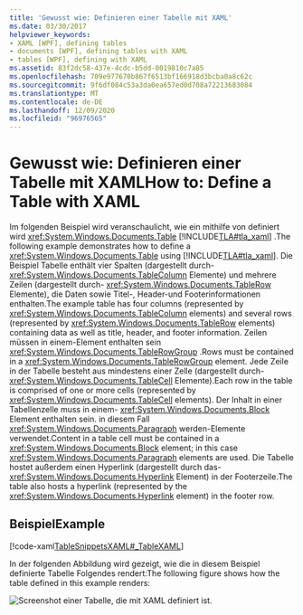 ```yaml
---
title: 'Gewusst wie: Definieren einer Tabelle mit XAML'
ms.date: 03/30/2017
helpviewer_keywords:
- XAML [WPF], defining tables
- documents [WPF], defining tables with XAML
- tables [WPF], defining with XAML
ms.assetid: 83f2dc58-437e-4cdc-b5dd-0019810c7a85
ms.openlocfilehash: 709e977670b867f6513bf166918d3bcba0a8c62c
ms.sourcegitcommit: 9f6df084c53a3da0ea657ed0d708a72213683084
ms.translationtype: MT
ms.contentlocale: de-DE
ms.lasthandoff: 12/09/2020
ms.locfileid: "96976565"
---
```

# <a name="how-to-define-a-table-with-xaml"></a><span data-ttu-id="29c66-102">Gewusst wie: Definieren einer Tabelle mit XAML</span><span class="sxs-lookup"><span data-stu-id="29c66-102">How to: Define a Table with XAML</span></span>
<span data-ttu-id="29c66-103">Im folgenden Beispiel wird veranschaulicht, wie ein mithilfe von definiert wird <xref:System.Windows.Documents.Table> [!INCLUDE[TLA#tla_xaml](../../../includes/tlasharptla-xaml-md.md)] .</span><span class="sxs-lookup"><span data-stu-id="29c66-103">The following example demonstrates how to define a <xref:System.Windows.Documents.Table> using [!INCLUDE[TLA#tla_xaml](../../../includes/tlasharptla-xaml-md.md)].</span></span>  <span data-ttu-id="29c66-104">Die Beispiel Tabelle enthält vier Spalten (dargestellt durch- <xref:System.Windows.Documents.TableColumn> Elemente) und mehrere Zeilen (dargestellt durch- <xref:System.Windows.Documents.TableRow> Elemente), die Daten sowie Titel-, Header-und Footerinformationen enthalten.</span><span class="sxs-lookup"><span data-stu-id="29c66-104">The example table has four columns (represented by <xref:System.Windows.Documents.TableColumn> elements) and several rows (represented by <xref:System.Windows.Documents.TableRow> elements) containing data as well as title, header, and footer information.</span></span>  <span data-ttu-id="29c66-105">Zeilen müssen in einem-Element enthalten sein <xref:System.Windows.Documents.TableRowGroup> .</span><span class="sxs-lookup"><span data-stu-id="29c66-105">Rows must be contained in a <xref:System.Windows.Documents.TableRowGroup> element.</span></span>  <span data-ttu-id="29c66-106">Jede Zeile in der Tabelle besteht aus mindestens einer Zelle (dargestellt durch- <xref:System.Windows.Documents.TableCell> Elemente).</span><span class="sxs-lookup"><span data-stu-id="29c66-106">Each row in the table is comprised of one or more cells (represented by <xref:System.Windows.Documents.TableCell> elements).</span></span>  <span data-ttu-id="29c66-107">Der Inhalt in einer Tabellenzelle muss in einem- <xref:System.Windows.Documents.Block> Element enthalten sein. in diesem Fall <xref:System.Windows.Documents.Paragraph> werden-Elemente verwendet.</span><span class="sxs-lookup"><span data-stu-id="29c66-107">Content in a table cell must be contained in a <xref:System.Windows.Documents.Block> element; in this case <xref:System.Windows.Documents.Paragraph> elements are used.</span></span>  <span data-ttu-id="29c66-108">Die Tabelle hostet außerdem einen Hyperlink (dargestellt durch das- <xref:System.Windows.Documents.Hyperlink> Element) in der Footerzeile.</span><span class="sxs-lookup"><span data-stu-id="29c66-108">The table also hosts a hyperlink (represented by the <xref:System.Windows.Documents.Hyperlink> element) in the footer row.</span></span>  
  
## <a name="example"></a><span data-ttu-id="29c66-109">Beispiel</span><span class="sxs-lookup"><span data-stu-id="29c66-109">Example</span></span>  
 [!code-xaml[TableSnippetsXAML#_TableXAML](~/samples/snippets/csharp/VS_Snippets_Wpf/TableSnippetsXAML/CS/Window1.xaml#_tablexaml)]  
  
 <span data-ttu-id="29c66-110">In der folgenden Abbildung wird gezeigt, wie die in diesem Beispiel definierte Tabelle Folgendes rendert:</span><span class="sxs-lookup"><span data-stu-id="29c66-110">The following figure shows how the table defined in this example renders:</span></span>  
  
 ![Screenshot einer Tabelle, die mit XAML definiert ist.](./media/how-to-define-a-table-with-xaml/planetary-information-xaml-table.png)
